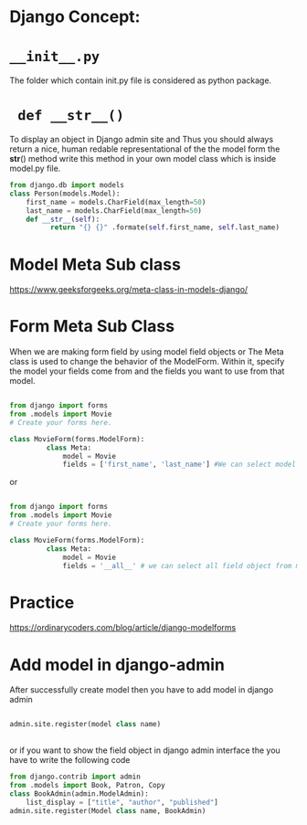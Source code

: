 # Django Concept:

# ``` __init__.py ```

The folder which contain init.py file is considered as python package.

# ``` def __str__()```

To display an object in Django admin site and Thus you should always return a 
nice, human redable representational of the the model form the __str__() method 
write this method in your own model class which is inside model.py file.

```python
from django.db import models
class Person(models.Model):
    first_name = models.CharField(max_length=50)
    last_name = models.CharField(max_length=50)
    def __str__(self):
          return "{} {}" .formate(self.first_name, self.last_name)
```

# Model Meta Sub class

https://www.geeksforgeeks.org/meta-class-in-models-django/

# Form Meta Sub Class

When we are making form field by using model field objects or The Meta class 
is used to change the behavior of the ModelForm. Within it, specify the model 
your fields come from and the fields you want to use from that model. 

```python

from django import forms
from .models import Movie 
# Create your forms here.

class MovieForm(forms.ModelForm):
         class Meta:
             model = Movie
             fields = ['first_name', 'last_name'] #We can select model objects for form
```

or

```python

from django import forms
from .models import Movie 
# Create your forms here.

class MovieForm(forms.ModelForm):
         class Meta:
             model = Movie
             fields = '__all__' # we can select all field object from model
```
        
 # Practice 
 https://ordinarycoders.com/blog/article/django-modelforms
 
 # Add model in django-admin
 
 After successfully create model then you have to add model in django admin
 
 ```python

admin.site.register(model class name)        
        
```
or if you want to show the field object in django admin interface the you 
have to write the following code

```python
from django.contrib import admin
from .models import Book, Patron, Copy
class BookAdmin(admin.ModelAdmin):
    list_display = ["title", "author", "published"]
admin.site.register(Model class name, BookAdmin)
```
        
        
        
        
        
        
        
        
        
        
        
        
        
        
        
